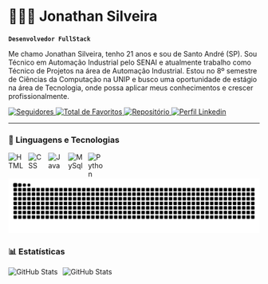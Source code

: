 # 👩🏻‍💻 Jonathan Silveira

**`Desenvolvedor FullStack`**

Me chamo Jonathan Silveira, tenho 21 anos e sou de Santo André (SP). Sou Técnico em Automação Industrial pelo SENAI e atualmente trabalho como Técnico de Projetos na área de Automação Industrial. Estou no 8º semestre de Ciências da Computação na UNIP e busco uma oportunidade de estágio na área de Tecnologia, onde possa aplicar meus conhecimentos e crescer profissionalmente.

<p align="left">
      <a href="https://github.com/jonathansilveira?tab=followers">
        <img 
            alt="Seguidores" 
            title="Total de Seguidores" 
            src="https://custom-icon-badges.demolab.com/github/followers/jonathansilveira?color=%23E05D44&style=for-the-badge&labelColor=CE4630&logo=person-add&label=Seguidores"
        />
    </a>
      <a href="https://github.com/jonathansilveira?tab=stars">
        <img 
            alt="Total de Favoritos" 
            title="Total de favoritos GitHub" 
            src="https://custom-icon-badges.demolab.com/github/stars/jonathansilveira?color=%23E1AD0E&style=for-the-badge&labelColor=C79600&logo=star&label=Favoritos"
        />
    </a>
      </a>
    <a href="https://github.com/jonathansilveira?tab=repositories">
        <img 
            alt="Repositório" 
            title="Repositório no GitHub" 
            src="https://custom-icon-badges.demolab.com/badge/-%20Repositório-green?style=for-the-badge&logoColor=white&logo=repo&color=55960c"
        />
    </a>
        <a href="https://www.linkedin.com/in/jonathansantosautoma%C3%A7%C3%A3o/">
        <img 
            alt="Perfil Linkedin" 
            title="Me siga no Linkedin" 
            src="https://custom-icon-badges.demolab.com/badge/-Linkedin-blue?style=for-the-badge&logoColor=white&logo=In"
        />
    </a>
    
---

### 🤖 Linguagens e Tecnologias

<img 
    align="left" 
    alt="HTML"
    title="HTML" 
    width="30px" 
    style="padding-right: 10px;" 
    src="https://cdn.jsdelivr.net/gh/devicons/devicon@latest/icons/html5/html5-original.svg" 
/>
<img 
    align="left" 
    alt="CSS" 
    title="CSS"
    width="30px" 
    style="padding-right: 10px;" 
    src="https://cdn.jsdelivr.net/gh/devicons/devicon@latest/icons/css3/css3-original.svg" 
/>
<img 
    align="left" 
    alt="Java" 
    title="Java"
    width="30px" 
    style="padding-right: 10px;" 
    src="https://cdn.jsdelivr.net/gh/devicons/devicon@latest/icons/java/java-original.svg" 
/>
<img 
    align="left" 
    alt="MySql"
    title="MySql" 
    width="30px" 
    style="padding-right: 10px;" 
    src="https://cdn.jsdelivr.net/gh/devicons/devicon@latest/icons/mysql/mysql-original.svg" 
/>
<img 
    align="left" 
    alt="Python" 
    title="Python"
    width="30px" 
    style="padding-right: 10px;" 
    src="https://cdn.jsdelivr.net/gh/devicons/devicon@latest/icons/python/python-original.svg" 
/>

<img src="https://raw.githubusercontent.com/jonathansilveira/jonathansilveira/output/snake.svg" alt="Snake animation" />


### 📊 Estatísticas

<p>
  <img 
    align="left" 
    alt="GitHub Stats" 
    height="200" 
    style="padding-right: 10px;" 
    src="https://github-readme-stats.vercel.app/api?username=jonathansilveira&show_icons=true&theme=dracula&include_all_commits=true&count_private=true&locale=pt-br" 


<img 
      align="left" 
      alt="GitHub Stats" 
      height="200" 
      src="https://github-readme-stats.vercel.app/api/top-langs/?username=jonathansilveira&theme=dracula&layout=compact&custom_title=Tecnologias&langs_count=9" 
  />

</p>





